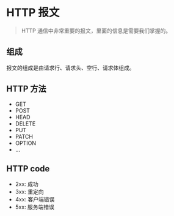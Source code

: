 # HTTP 报文

> HTTP 通信中非常重要的报文，里面的信息是需要我们掌握的。

## 组成

报文的组成是由请求行、请求头、空行、请求体组成。

## HTTP 方法

- GET
- POST
- HEAD
- DELETE
- PUT
- PATCH
- OPTION
- ...

## HTTP code

- 2xx: 成功
- 3xx: 重定向
- 4xx: 客户端错误
- 5xx: 服务端错误

